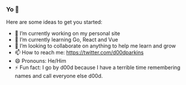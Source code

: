 ### Yo 👋

<!--
**michael-parkins/michael-parkins** is a ✨ _special_ ✨ repository because its `README.md` (this file) appears on your GitHub profile.
-->

Here are some ideas to get you started:

- 🔭 I’m currently working on my personal site
- 🌱 I’m currently learning Go, React and Vue
- 👯 I’m looking to collaborate on anything to help me learn and grow
- 📫 How to reach me: https://twitter.com/d00dparkins
- 😄 Pronouns: He/Him
- ⚡ Fun fact: I go by d00d because I have a terrible time remembering names and call everyone else d00d. 

<!-- - 🤔 I’m looking for help with ... -->
<!-- - 💬 Ask me about ... -->
